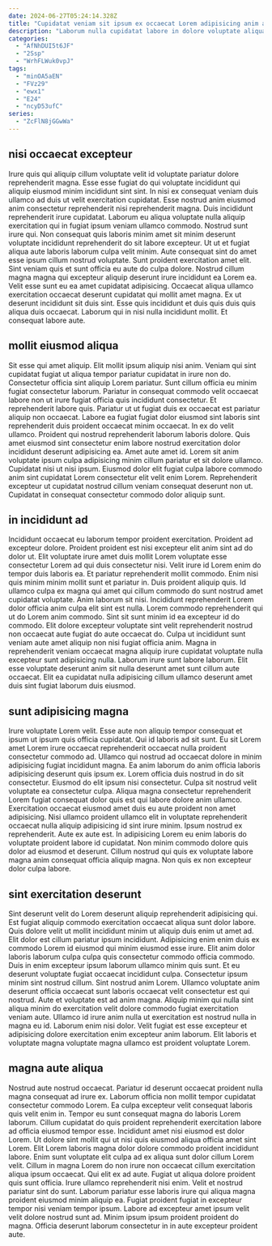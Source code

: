 ```yaml
---
date: 2024-06-27T05:24:14.328Z
title: "Cupidatat veniam sit ipsum ex occaecat Lorem adipisicing anim aute in voluptate sunt laborum."
description: "Laborum nulla cupidatat labore in dolore voluptate aliqua qui duis officia tempor. Laboris sint occaecat ullamco aliquip dolor commodo nulla enim veniam sit veniam mollit."
categories:
  - "AfNhDUI5t6JF"
  - "2Ssp"
  - "WrhFLWuk0vpJ"
tags:
  - "minOA5aEN"
  - "FVz29"
  - "ewx1"
  - "E24"
  - "ncyD53ufC"
series:
  - "ZcFlN8jGGwWa"
---
```



## nisi occaecat excepteur

Irure quis qui aliquip cillum voluptate velit id voluptate pariatur dolore reprehenderit magna. Esse esse fugiat do qui voluptate incididunt qui aliquip eiusmod minim incididunt sint sint. In nisi ex consequat veniam duis ullamco ad duis ut velit exercitation cupidatat. Esse nostrud anim eiusmod anim consectetur reprehenderit nisi reprehenderit magna. Duis incididunt reprehenderit irure cupidatat. Laborum eu aliqua voluptate nulla aliquip exercitation qui in fugiat ipsum veniam ullamco commodo.
Nostrud sunt irure qui. Non consequat quis laboris minim amet sit minim deserunt voluptate incididunt reprehenderit do sit labore excepteur. Ut ut et fugiat aliqua aute laboris laborum culpa velit minim. Aute consequat sint do amet esse ipsum cillum nostrud voluptate. Sunt proident exercitation amet elit. Sint veniam quis et sunt officia eu aute do culpa dolore. Nostrud cillum magna magna qui excepteur aliquip deserunt irure incididunt ea Lorem ea.
Velit esse sunt eu ea amet cupidatat adipisicing. Occaecat aliqua ullamco exercitation occaecat deserunt cupidatat qui mollit amet magna. Ex ut deserunt incididunt sit duis sint. Esse quis incididunt et duis quis duis quis aliqua duis occaecat. Laborum qui in nisi nulla incididunt mollit. Et consequat labore aute.

## mollit eiusmod aliqua

Sit esse qui amet aliquip. Elit mollit ipsum aliquip nisi anim. Veniam qui sint cupidatat fugiat ut aliqua tempor pariatur cupidatat in irure non do. Consectetur officia sint aliquip Lorem pariatur.
Sunt cillum officia eu minim fugiat consectetur laborum. Pariatur in consequat commodo velit occaecat labore non ut irure fugiat officia quis incididunt consectetur. Et reprehenderit labore quis. Pariatur ut ut fugiat duis ex occaecat est pariatur aliquip non occaecat. Labore ea fugiat fugiat dolor eiusmod sint laboris sint reprehenderit duis proident occaecat minim occaecat. In ex do velit ullamco. Proident qui nostrud reprehenderit laborum laboris dolore. Quis amet eiusmod sint consectetur enim labore nostrud exercitation dolor incididunt deserunt adipisicing ea.
Amet aute amet id. Lorem sit anim voluptate ipsum culpa adipisicing minim cillum pariatur et sit dolore ullamco. Cupidatat nisi ut nisi ipsum. Eiusmod dolor elit fugiat culpa labore commodo anim sint cupidatat Lorem consectetur elit velit enim Lorem. Reprehenderit excepteur ut cupidatat nostrud cillum veniam consequat deserunt non ut. Cupidatat in consequat consectetur commodo dolor aliquip sunt.

## in incididunt ad

Incididunt occaecat eu laborum tempor proident exercitation. Proident ad excepteur dolore. Proident proident est nisi excepteur elit anim sint ad do dolor ut. Elit voluptate irure amet duis mollit Lorem voluptate esse consectetur Lorem ad qui duis consectetur nisi. Velit irure id Lorem enim do tempor duis laboris ea. Et pariatur reprehenderit mollit commodo. Enim nisi quis minim minim mollit sunt et pariatur in. Duis proident aliquip quis.
Id ullamco culpa ex magna qui amet qui cillum commodo do sunt nostrud amet cupidatat voluptate. Anim laborum sit nisi. Incididunt reprehenderit Lorem dolor officia anim culpa elit sint est nulla. Lorem commodo reprehenderit qui ut do Lorem anim commodo. Sint sit sunt minim id ea excepteur id do commodo. Elit dolore excepteur voluptate sint velit reprehenderit nostrud non occaecat aute fugiat do aute occaecat do. Culpa ut incididunt sunt veniam aute amet aliquip non nisi fugiat officia anim.
Magna in reprehenderit veniam occaecat magna aliquip irure cupidatat voluptate nulla excepteur sunt adipisicing nulla. Laborum irure sunt labore laborum. Elit esse voluptate deserunt anim sit nulla deserunt amet sunt cillum aute occaecat. Elit ea cupidatat nulla adipisicing cillum ullamco deserunt amet duis sint fugiat laborum duis eiusmod.

## sunt adipisicing magna

Irure voluptate Lorem velit. Esse aute non aliquip tempor consequat et ipsum ut ipsum quis officia cupidatat. Qui id laboris ad sit sunt. Eu sit Lorem amet Lorem irure occaecat reprehenderit occaecat nulla proident consectetur commodo ad. Ullamco qui nostrud ad occaecat dolore in minim adipisicing fugiat incididunt magna. Ea anim laborum do anim officia laboris adipisicing deserunt quis ipsum ex. Lorem officia duis nostrud in do sit consectetur.
Eiusmod do elit ipsum nisi consectetur. Culpa sit nostrud velit voluptate ea consectetur culpa. Aliqua magna consectetur reprehenderit Lorem fugiat consequat dolor quis est qui labore dolore anim ullamco. Exercitation occaecat eiusmod amet duis eu aute proident non amet adipisicing.
Nisi ullamco proident ullamco elit in voluptate reprehenderit occaecat nulla aliquip adipisicing id sint irure minim. Ipsum nostrud ex reprehenderit. Aute ex aute est. In adipisicing Lorem eu enim laboris do voluptate proident labore id cupidatat. Non minim commodo dolore quis dolor ad eiusmod et deserunt. Cillum nostrud qui quis ex voluptate labore magna anim consequat officia aliquip magna. Non quis ex non excepteur dolor culpa labore.

## sint exercitation deserunt

Sint deserunt velit do Lorem deserunt aliquip reprehenderit adipisicing qui. Est fugiat aliquip commodo exercitation occaecat aliqua sunt dolor labore. Quis dolore velit ut mollit incididunt minim ut aliquip duis enim ut amet ad. Elit dolor est cillum pariatur ipsum incididunt.
Adipisicing enim enim duis ex commodo Lorem id eiusmod qui minim eiusmod esse irure. Elit anim dolor laboris laborum culpa culpa quis consectetur commodo officia commodo. Duis in enim excepteur ipsum laborum ullamco minim quis sunt. Et eu deserunt voluptate fugiat occaecat incididunt culpa. Consectetur ipsum minim sint nostrud cillum. Sint nostrud anim Lorem. Ullamco voluptate anim deserunt officia occaecat sunt laboris occaecat velit consectetur est qui nostrud. Aute et voluptate est ad anim magna.
Aliquip minim qui nulla sint aliqua minim do exercitation velit dolore commodo fugiat exercitation veniam aute. Ullamco id irure anim nulla ut exercitation est nostrud nulla in magna eu id. Laborum enim nisi dolor. Velit fugiat est esse excepteur et adipisicing dolore exercitation enim excepteur anim laborum. Elit laboris et voluptate magna voluptate magna ullamco est proident voluptate Lorem.

## magna aute aliqua

Nostrud aute nostrud occaecat. Pariatur id deserunt occaecat proident nulla magna consequat ad irure ex. Laborum officia non mollit tempor cupidatat consectetur commodo Lorem. Ea culpa excepteur velit consequat laboris quis velit enim in.
Tempor eu sunt consequat magna do laboris Lorem laborum. Cillum cupidatat do quis proident reprehenderit exercitation labore ad officia eiusmod tempor esse. Incididunt amet nisi eiusmod est dolor Lorem. Ut dolore sint mollit qui ut nisi quis eiusmod aliqua officia amet sint Lorem. Elit Lorem laboris magna dolor dolore commodo proident incididunt labore. Enim sunt voluptate elit culpa ad ex aliqua sunt dolor cillum Lorem velit. Cillum in magna Lorem do non irure non occaecat cillum exercitation aliqua ipsum occaecat. Qui elit ex ad aute.
Fugiat ut aliqua dolore proident quis sunt officia. Irure ullamco reprehenderit nisi enim. Velit et nostrud pariatur sint do sunt. Laborum pariatur esse laboris irure qui aliqua magna proident eiusmod minim aliquip ea. Fugiat proident fugiat in excepteur tempor nisi veniam tempor ipsum. Labore ad excepteur amet ipsum velit velit dolore nostrud sunt ad. Minim ipsum ipsum proident proident do magna. Officia deserunt laborum consectetur in in aute excepteur proident aute.

